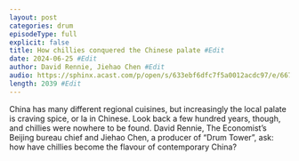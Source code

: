 ```yaml
---
layout: post
categories: drum
episodeType: full
explicit: false
title: How chillies conquered the Chinese palate #Edit
date: 2024-06-25 #Edit
author: David Rennie, Jiehao Chen #Edit
audio: https://sphinx.acast.com/p/open/s/633ebf6dfc7f5a0012acdc97/e/667aeac79fe64e22c5ecd376/media.mp3?tk=eyJ1aWQiOiJDQUFTIiwidGsiOiJlT3l4Q2hjciIsImFkcyI6ZmFsc2UsInNwb25zIjpmYWxzZSwidCI6IjJlODRlMDg2LTAyZTUtNGM4MS1iZjQwLTU4NzlkZWU5YjlmZCIsImluIjoiaHR0cHM6Ly9hdGVhbS1wZWdhc3VzLXB1YmxpYy1idWNrZXQtc3RhZ2luZy5zMy1ldS13ZXN0LTEuYW1hem9uYXdzLmNvbS9hdWRpby9pbnRyb19lbXB0eS5tcDMiLCJvdXQiOiJodHRwczovL2F0ZWFtLXBlZ2FzdXMtcHVibGljLWJ1Y2tldC1zdGFnaW5nLnMzLWV1LXdlc3QtMS5hbWF6b25hd3MuY29tL2F1ZGlvL291dHJvX2VtcHR5Lm1wMyIsInN0YXR1cyI6InByaXZhdGUifQ==&sig=yKvAUBuXjXhfOUZG-oD9MvXkhV7z9eFM2AhvW0Y-dWM #Edit
length: 2039 #Edit
---
```

China has many different regional cuisines, but increasingly the local palate is craving spice, or la in Chinese. Look back a few hundred years, though, and chillies were nowhere to be found. David Rennie, The Economist’s Beijing bureau chief and Jiehao Chen, a producer of “Drum Tower”, ask: how have chillies become the flavour of contemporary China?